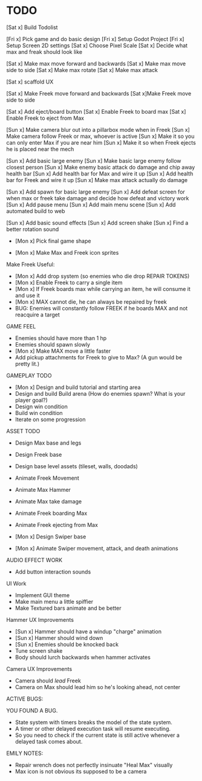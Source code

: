 # TODO

[Sat x] Build Todolist

[Fri x] Pick game and do basic design
[Fri x] Setup Godot Project
[Fri x] Setup Screen 2D settings
[Sat x] Choose Pixel Scale
[Sat x] Decide what max and freak should look like

[Sat x] Make max move forward and backwards
[Sat x] Make max move side to side
[Sat x] Make max rotate
[Sat x] Make max attack

[Sat x] scaffold UX

[Sat x] Make Freek move forward and backwards
[Sat x]Make Freek move side to side

[Sat x] Add eject/board button
[Sat x] Enable Freek to board max
[Sat x] Enable Freek to eject from Max

[Sun x] Make camera blur out into a pillarbox mode when in Freek
[Sun x] Make camera follow Freek or max, whoever is active
[Sun x] Make it so you can only enter Max if you are near him
[Sun x] Make it so when Freek ejects he is placed near the mech

[Sun x] Add basic large enemy
[Sun x] Make basic large enemy follow closest person
[Sun x] Make enemy basic attack do damage and chip away health bar
[Sun x] Add health bar for Max and wire it up
[Sun x] Add health bar for Freek and wire it up
[Sun x] Make max attack actually do damage

[Sun x] Add spawn for basic large enemy
[Sun x] Add defeat screen for when max or freek take damage and decide how defeat and victory work
[Sun x] Add pause menu
[Sun x] Add main menu scene
[Sun x] Add automated build to web

[Sun x] Add basic sound effects
[Sun x] Add screen shake
[Sun x] Find a better rotation sound


* [Mon x] Pick final game shape

* [Mon x] Make Max and Freek icon sprites


Make Freek Useful:
* [Mon x] Add drop system (so enemies who die drop REPAIR TOKENS)
* [Mon x] Enable Freek to carry a single item
* [Mon x] If Freek boards max while carrying an item, he will consume it and use it
* [Mon x] MAX cannot die, he can always be repaired by freek
* BUG: Enemies will constantly follow FREEK if he boards MAX and not reacquire a target

GAME FEEL
* Enemies should have more than 1 hp
* Enemies should spawn slowly
* [Mon x] Make MAX move a little faster
* Add pickup attachments for Freek to give to Max? (A gun would be pretty lit.)

GAMEPLAY TODO
* [Mon x] Design and build tutorial and starting area
* Design and build Build arena
	(How do enemies spawn? What is your player goal?)
* Design win condition
* Build win condition
* Iterate on some progression

ASSET TODO

* Design Max base and legs
* Design Freek base
* Design base level assets (tileset, walls, doodads)
* Animate Freek Movement
* Animate Max Hammer
* Animate Max take damage
* Animate Freek boarding Max
* Animate Freek ejecting from Max

* [Mon x] Design Swiper base
* [Mon x] Animate Swiper movement, attack, and death animations

AUDIO EFFECT WORK
* Add button interaction sounds

UI Work
* Implement GUI theme
* Make main menu a little spiffier
* Make Textured bars animate and be better

Hammer UX Improvements
* [Sun x] Hammer should have a windup "charge" animation
* [Sun x] Hammer should wind down
* [Sun x] Enemies should be knocked back
* Tune screen shake
* Body should lurch backwards when hammer activates

Camera UX Improvements

* Camera should _lead_ Freek
* Camera on Max should lead him so he's looking ahead, not center


ACTIVE BUGS:

YOU FOUND A BUG.
* State system with timers breaks the model of the state system.
* A timer or other delayed execution task will resume executing.
* So you need to check if the current state is still active whenever a delayed task comes about.


EMILY NOTES:

* Repair wrench does not perfectly insinuate "Heal Max" visually
* Max icon is not obvious its supposed to be a camera
